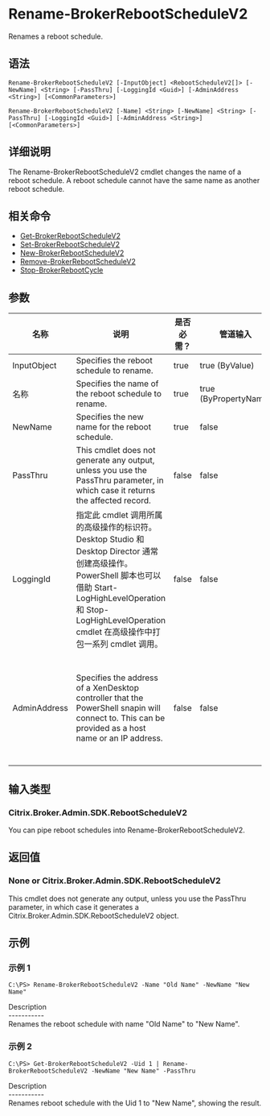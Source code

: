 # Rename-BrokerRebootScheduleV2

Renames a reboot schedule.

## 语法

    Rename-BrokerRebootScheduleV2 [-InputObject] <RebootScheduleV2[]> [-NewName] <String> [-PassThru] [-LoggingId <Guid>] [-AdminAddress <String>] [<CommonParameters>]
    
    Rename-BrokerRebootScheduleV2 [-Name] <String> [-NewName] <String> [-PassThru] [-LoggingId <Guid>] [-AdminAddress <String>] [<CommonParameters>]
    

## 详细说明

The Rename-BrokerRebootScheduleV2 cmdlet changes the name of a reboot schedule. A reboot schedule cannot have the same name as another reboot schedule.

## 相关命令

- [Get-BrokerRebootScheduleV2](Get-BrokerRebootScheduleV2.html)
- [Set-BrokerRebootScheduleV2](Set-BrokerRebootScheduleV2.html)
- [New-BrokerRebootScheduleV2](New-BrokerRebootScheduleV2.html)
- [Remove-BrokerRebootScheduleV2](Remove-BrokerRebootScheduleV2.html)
- [Stop-BrokerRebootCycle](Stop-BrokerRebootCycle.html)

## 参数

| 名称           | 说明                                                                                                                                                                              | 是否必需？ | 管道输入                  | 默认值                                                                                    |
| ------------ | ------------------------------------------------------------------------------------------------------------------------------------------------------------------------------- | ----- | --------------------- | -------------------------------------------------------------------------------------- |
| InputObject  | Specifies the reboot schedule to rename.                                                                                                                                        | true  | true (ByValue)        | 空值                                                                                     |
| 名称           | Specifies the name of the reboot schedule to rename.                                                                                                                            | true  | true (ByPropertyName) | 空值                                                                                     |
| NewName      | Specifies the new name for the reboot schedule.                                                                                                                                 | true  | false                 | 空值                                                                                     |
| PassThru     | This cmdlet does not generate any output, unless you use the PassThru parameter, in which case it returns the affected record.                                                  | false | false                 | False                                                                                  |
| LoggingId    | 指定此 cmdlet 调用所属的高级操作的标识符。 Desktop Studio 和 Desktop Director 通常创建高级操作。 PowerShell 脚本也可以借助 Start-LogHighLevelOperation 和 Stop-LogHighLevelOperation cmdlet 在高级操作中打包一系列 cmdlet 调用。 | false | false                 |                                                                                        |
| AdminAddress | Specifies the address of a XenDesktop controller that the PowerShell snapin will connect to. This can be provided as a host name or an IP address.                              | false | false                 | Localhost. Once a value is provided by any cmdlet, this value will become the default. |

## 输入类型

### Citrix.Broker.Admin.SDK.RebootScheduleV2

You can pipe reboot schedules into Rename-BrokerRebootScheduleV2.

## 返回值

### None or Citrix.Broker.Admin.SDK.RebootScheduleV2

This cmdlet does not generate any output, unless you use the PassThru parameter, in which case it generates a Citrix.Broker.Admin.SDK.RebootScheduleV2 object.

## 示例

### 示例 1

    C:\PS> Rename-BrokerRebootScheduleV2 -Name "Old Name" -NewName "New Name"
    

Description  
\---\---\-----  
Renames the reboot schedule with name "Old Name" to "New Name".

### 示例 2

    C:\PS> Get-BrokerRebootScheduleV2 -Uid 1 | Rename-BrokerRebootScheduleV2 -NewName "New Name" -PassThru
    

Description  
\---\---\-----  
Renames reboot schedule with the Uid 1 to "New Name", showing the result.